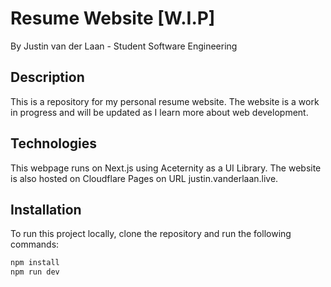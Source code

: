 # Resume Website [W.I.P]
By Justin van der Laan - Student Software Engineering

## Description
This is a repository for my personal resume website. The website is a work in progress and will be updated as I learn more about web development.

## Technologies
This webpage runs on Next.js using Aceternity as a UI Library. The website is also hosted on Cloudflare Pages on URL justin.vanderlaan.live.

## Installation
To run this project locally, clone the repository and run the following commands:
```bash
npm install
npm run dev
```